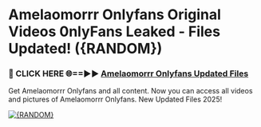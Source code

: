 # Amelaomorrr Onlyfans Original Videos 0nlyFans Leaked - Files Updated! ({RANDOM})

<h3>🔴 CLICK HERE 🌐==►► <a href="https://betterlinks.top/A2PfLJ" rel="nofollow">Amelaomorrr Onlyfans Updated Files</a></h3>

Get Amelaomorrr Onlyfans and all content. Now you can access all videos and pictures of Amelaomorrr Onlyfans. New Updated Files 2025!

[![{RANDOM}](https://i.imgur.com/ppqm5kG.gif)](https://betterlinks.top/A2PfLJ)